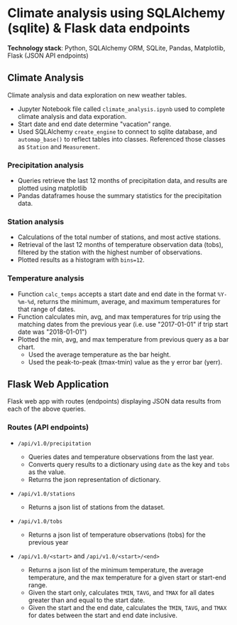 # Climate analysis using SQLAlchemy (sqlite) & Flask data endpoints
**Technology stack**: Python, SQLAlchemy ORM, SQLite, Pandas, Matplotlib, Flask (JSON API endpoints)

## Climate Analysis

Climate analysis and data exploration on new weather tables. 

* Jupyter Notebook file called `climate_analysis.ipynb` used to complete climate analysis and data exporation.
* Start date and end date determine "vacation" range. 
* Used SQLAlchemy `create_engine` to connect to sqlite database, and `automap_base()` to reflect tables into classes. Referenced those classes as `Station` and `Measurement`.

### Precipitation analysis

* Queries retrieve the last 12 months of precipitation data, and results are plotted using matplotlib
* Pandas dataframes house the summary statistics for the precipitation data.

### Station analysis

* Calculations of the total number of stations, and most active stations.
* Retrieval of the last 12 months of temperature observation data (tobs), filtered by the station with the highest number of observations.
* Plotted results as a histogram with `bins=12`.

### Temperature analysis

* Function `calc_temps` accepts a start date and end date in the format `%Y-%m-%d`, returns the minimum, average, and maximum temperatures for that range of dates.
* Function calculates min, avg, and max temperatures for trip using the matching dates from the previous year (i.e. use "2017-01-01" if trip start date was "2018-01-01")
* Plotted the min, avg, and max temperature from previous query as a bar chart.
  * Used the average temperature as the bar height.
  * Used the peak-to-peak (tmax-tmin) value as the y error bar (yerr).

## Flask Web Application

Flask web app with routes (endpoints) displaying JSON data results from each of the above queries.

### Routes (API endpoints)

* `/api/v1.0/precipitation`

  * Queries dates and temperature observations from the last year.
  * Converts query results to a dictionary using `date` as the key and `tobs` as the value.
  * Returns the json representation of dictionary.

* `/api/v1.0/stations`
  * Returns a json list of stations from the dataset.

* `/api/v1.0/tobs`
  * Returns a json list of temperature observations (tobs) for the previous year

* `/api/v1.0/<start>` and `/api/v1.0/<start>/<end>`

  * Returns a json list of the minimum temperature, the average temperature, and the max temperature for a given start or start-end range.
  * Given the start only, calculates `TMIN`, `TAVG`, and `TMAX` for all dates greater than and equal to the start date.
  * Given the start and the end date, calculates the `TMIN`, `TAVG`, and `TMAX` for dates between the start and end date inclusive.
